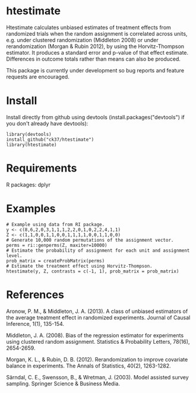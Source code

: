 # htestimate

Htestimate calculates unbiased estimates of treatment effects from randomized trials when the random assignment is correlated across units, e.g. under clustered randomization (Middleton 2008) or under rerandomization (Morgan & Rubin 2012), by using the Horvitz-Thompson estimator. It produces a standard error and p-value of that effect estimate. Differences in outcome totals rather than means can also be produced.

This package is currently under development so bug reports and feature requests are encouraged.

# Install

Install directly from github using devtools (install.packages("devtools") if you don't already have devtools):
```{r}
library(devtools)
install_github("ck37/htestimate")
library(htestimate)
```

# Requirements

R packages: dplyr

# Examples

```{r}
# Example using data from RI package.
y <- c(8,6,2,0,3,1,1,1,2,2,0,1,0,2,2,4,1,1)
Z <- c(1,1,0,0,1,1,0,0,1,1,1,1,0,0,1,1,0,0)
# Generate 10,000 random permutations of the assignment vector.
perms = ri::genperms(Z, maxiter=10000)
# Estimate the probability of assignment for each unit and assignment level.
prob_matrix = createProbMatrix(perms)
# Estimate the treatment effect using Horvitz-Thompson.
htestimate(y, Z, contrasts = c(-1, 1), prob_matrix = prob_matrix)
```

# References

Aronow, P. M., & Middleton, J. A. (2013). A class of unbiased estimators of the average treatment effect in randomized experiments. Journal of Causal Inference, 1(1), 135-154.

Middleton, J. A. (2008). Bias of the regression estimator for experiments using clustered random assignment. Statistics & Probability Letters, 78(16), 2654-2659.

Morgan, K. L., & Rubin, D. B. (2012). Rerandomization to improve covariate balance in experiments. The Annals of Statistics, 40(2), 1263-1282.

Särndal, C. E., Swensson, B., & Wretman, J. (2003). Model assisted survey sampling. Springer Science & Business Media.
